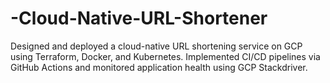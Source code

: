 # -Cloud-Native-URL-Shortener
Designed and deployed a cloud-native URL shortening service on GCP using Terraform, Docker, and Kubernetes. Implemented CI/CD pipelines via GitHub Actions and monitored application health using GCP Stackdriver.
